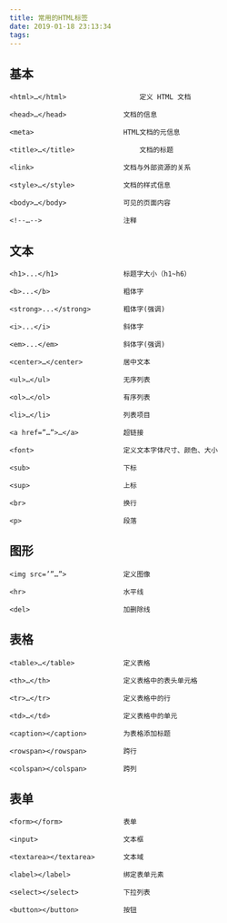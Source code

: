 ```yaml
---
title: 常用的HTML标签
date: 2019-01-18 23:13:34
tags:
---
```


## 基本 ##

	<html>…</html>      			定义 HTML 文档

	<head>…</head>   			文档的信息

	<meta>             			HTML文档的元信息

	<title>…</title>    			文档的标题

	<link>            			文档与外部资源的关系

	<style>…</style>   			文档的样式信息

	<body>…</body>   			可见的页面内容

	<!--…-->     				注释

## 文本 ##
	
	<h1>...</h1>               	标题字大小（h1~h6）

	<b>...</b>               	粗体字	

	<strong>...</strong>   		粗体字(强调) 

	<i>...</i>                	斜体字 

	<em>...</em>              	斜体字(强调)

	<center>…</center>   		居中文本

	<ul>…</ul>                 	无序列表 

	<ol>…</ol>                 	有序列表

	<li>…</li>                	列表项目

	<a href=”…”>…</a>    		超链接

	<font>                    	定义文本字体尺寸、颜色、大小

	<sub>                     	下标

	<sup>                     	上标

	<br>                     	换行

	<p>                       	段落

## 图形 ##

	<img src=’”…”>  			定义图像

	<hr>                   		水平线

	<del>                  		加删除线

## 表格 ##
	
	<table>…</table>   			定义表格

	<th>…</th>            		定义表格中的表头单元格

	<tr>…</tr>             		定义表格中的行

	<td>…</td>           		定义表格中的单元

	<caption></caption>			为表格添加标题
	
	<rowspan></rowspan>			跨行

	<colspan></colspan>			跨列

## 表单 ##
	<form></form>				表单
	
	<input>						文本框
	
	<textarea></textarea>		文本域

	<label></label>				绑定表单元素

	<select></select>			下拉列表

	<button></button>			按钮